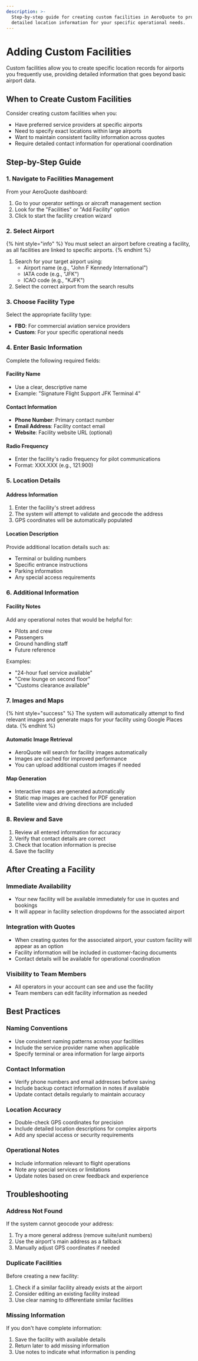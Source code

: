 ```yaml
---
description: >-
  Step-by-step guide for creating custom facilities in AeroQuote to provide
  detailed location information for your specific operational needs.
---
```


# Adding Custom Facilities

Custom facilities allow you to create specific location records for airports you frequently use, providing detailed information that goes beyond basic airport data.

## When to Create Custom Facilities

Consider creating custom facilities when you:
- Have preferred service providers at specific airports
- Need to specify exact locations within large airports
- Want to maintain consistent facility information across quotes
- Require detailed contact information for operational coordination

## Step-by-Step Guide

### 1. Navigate to Facilities Management

From your AeroQuote dashboard:
1. Go to your operator settings or aircraft management section
2. Look for the "Facilities" or "Add Facility" option
3. Click to start the facility creation wizard

### 2. Select Airport

{% hint style="info" %}
You must select an airport before creating a facility, as all facilities are linked to specific airports.
{% endhint %}

1. Search for your target airport using:
   - Airport name (e.g., "John F Kennedy International")
   - IATA code (e.g., "JFK")
   - ICAO code (e.g., "KJFK")
2. Select the correct airport from the search results

### 3. Choose Facility Type

Select the appropriate facility type:
- **FBO**: For commercial aviation service providers
- **Custom**: For your specific operational needs

### 4. Enter Basic Information

Complete the following required fields:

#### Facility Name
- Use a clear, descriptive name
- Example: "Signature Flight Support JFK Terminal 4"

#### Contact Information
- **Phone Number**: Primary contact number
- **Email Address**: Facility contact email
- **Website**: Facility website URL (optional)

#### Radio Frequency
- Enter the facility's radio frequency for pilot communications
- Format: XXX.XXX (e.g., 121.900)

### 5. Location Details

#### Address Information
1. Enter the facility's street address
2. The system will attempt to validate and geocode the address
3. GPS coordinates will be automatically populated

#### Location Description
Provide additional location details such as:
- Terminal or building numbers
- Specific entrance instructions
- Parking information
- Any special access requirements

### 6. Additional Information

#### Facility Notes
Add any operational notes that would be helpful for:
- Pilots and crew
- Passengers
- Ground handling staff
- Future reference

Examples:
- "24-hour fuel service available"
- "Crew lounge on second floor"
- "Customs clearance available"

### 7. Images and Maps

{% hint style="success" %}
The system will automatically attempt to find relevant images and generate maps for your facility using Google Places data.
{% endhint %}

#### Automatic Image Retrieval
- AeroQuote will search for facility images automatically
- Images are cached for improved performance
- You can upload additional custom images if needed

#### Map Generation
- Interactive maps are generated automatically
- Static map images are cached for PDF generation
- Satellite view and driving directions are included

### 8. Review and Save

1. Review all entered information for accuracy
2. Verify that contact details are correct
3. Check that location information is precise
4. Save the facility

## After Creating a Facility

### Immediate Availability
- Your new facility will be available immediately for use in quotes and bookings
- It will appear in facility selection dropdowns for the associated airport

### Integration with Quotes
- When creating quotes for the associated airport, your custom facility will appear as an option
- Facility information will be included in customer-facing documents
- Contact details will be available for operational coordination

### Visibility to Team Members
- All operators in your account can see and use the facility
- Team members can edit facility information as needed

## Best Practices

### Naming Conventions
- Use consistent naming patterns across your facilities
- Include the service provider name when applicable
- Specify terminal or area information for large airports

### Contact Information
- Verify phone numbers and email addresses before saving
- Include backup contact information in notes if available
- Update contact details regularly to maintain accuracy

### Location Accuracy
- Double-check GPS coordinates for precision
- Include detailed location descriptions for complex airports
- Add any special access or security requirements

### Operational Notes
- Include information relevant to flight operations
- Note any special services or limitations
- Update notes based on crew feedback and experience

## Troubleshooting

### Address Not Found
If the system cannot geocode your address:
1. Try a more general address (remove suite/unit numbers)
2. Use the airport's main address as a fallback
3. Manually adjust GPS coordinates if needed

### Duplicate Facilities
Before creating a new facility:
1. Check if a similar facility already exists at the airport
2. Consider editing an existing facility instead
3. Use clear naming to differentiate similar facilities

### Missing Information
If you don't have complete information:
1. Save the facility with available details
2. Return later to add missing information
3. Use notes to indicate what information is pending